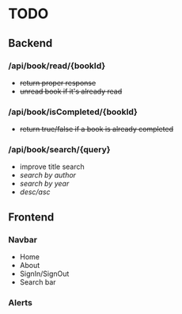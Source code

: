 # TODO

## Backend
### /api/book/read/{bookId}
* ~~return proper response~~
* ~~unread book if it's already read~~

### /api/book/isCompleted/{bookId}
* ~~return true/false if a book is already completed~~

### /api/book/search/{query}
* improve title search
* *search by author*
* *search by year*
* *desc/asc*

## Frontend
### Navbar
* Home
* About
* SignIn/SignOut
* Search bar

### Alerts